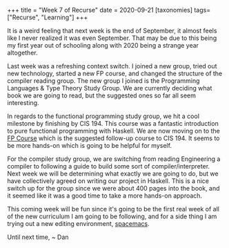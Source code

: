 +++
title = "Week 7 of Recurse"
date = 2020-09-21
[taxonomies]
tags=["Recurse", "Learning"]
+++

It is a weird feeling that next week is the end of September, it almost feels like I never realized it was even September. That may be due to this being
my first year out of schooling along with 2020 being a strange year altogether.

Last week was a refreshing context switch. I joined a new group, tried out new technology, started a new FP course, and changed the structure of the compiler reading
group. The new group I joined is the Programming Languages & Type Theory Study Group. We are currently deciding what book we are going to read, but the suggested
ones so far all seem interesting. 

In regards to the functional programming study group, we hit a cool milestone by finishing by CIS 194. This course was a fantastic
introduction to pure functional programming with Haskell. We are now moving on to the [FP Course](https://github.com/bitemyapp/fp-course) which is the suggested
follow-up course to CIS 194. It seems to be more hands-on which is going to be helpful for myself.

For the compiler study group, we are switching from reading Engineering a compiler to following a guide to build some sort of compiler/interpreter. Next week we will be
determining what exactly we are going to do, but we have collectively agreed on writing our project in Haskell. This is a nice switch up for the group since we were about
400 pages into the book, and it seemed like it was a good time to take a more hands-on approach. 

This coming week will be fun since it's going to be the first real week of all of the new curriculum I am going to be following, and for a side thing I am trying out a new
editing environment, [spacemacs](https://www.spacemacs.org/). 

Until next time,
~ Dan
